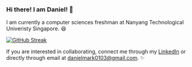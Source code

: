 <h3> Hi there! I am Daniel! 👋</h3>


I am currently a computer sciences freshman at Nanyang Technological Univeristy Singapore. 😆

[![GitHub Streak](https://github-readme-streak-stats.herokuapp.com/?user=Danielmark001)](https://git.io/streak-stats)
  
If you are interested in collaborating, connect me through my [LinkedIn](https://www.linkedin.com/in/daniel-mark-6b9b43292?utm_source=share&utm_campaign=share_via&utm_content=profile&utm_medium=android_app) or directly through email at [danielmark0103@gmail.com](https://mail.google.com/mail/u/danielmark0103@gmail.com/#compose). ✨

<!---
Danielmark001/Danielmark001 is a ✨ special ✨ repository because its `README.md` (this file) appears on your GitHub profile.
You can click the Preview link to take a look at your changes.
--->
